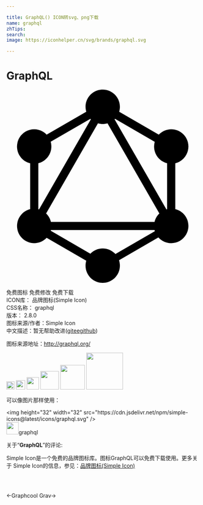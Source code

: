 ```yaml
---

title: GraphQL() ICON转svg、png下载
name: graphql
zhTips: 
search: 
image: https://iconhelper.cn/svg/brands/graphql.svg

---
```


# GraphQL  <small style="font-size: 60%;font-weight: 100"></small>

<div id="svg" class="svg-wrap">
<svg role="img" viewBox="0 0 24 24" xmlns="http://www.w3.org/2000/svg"><title>GraphQL icon</title><path d="M14.051 2.751l4.935 2.85c.816-.859 2.173-.893 3.032-.077.148.14.274.301.377.477.589 1.028.232 2.339-.796 2.928-.174.1-.361.175-.558.223v5.699c1.146.273 1.854 1.423 1.58 2.569-.048.204-.127.4-.232.581-.592 1.023-1.901 1.374-2.927.782-.196-.113-.375-.259-.526-.429l-4.905 2.832c.372 1.124-.238 2.335-1.361 2.706-.217.071-.442.108-.67.108-1.181.001-2.139-.955-2.14-2.136 0-.205.029-.41.088-.609l-4.936-2.847c-.816.854-2.171.887-3.026.07-.854-.816-.886-2.171-.07-3.026.283-.297.646-.506 1.044-.603l.001-5.699c-1.15-.276-1.858-1.433-1.581-2.584.047-.198.123-.389.224-.566.592-1.024 1.902-1.374 2.927-.782.177.101.339.228.48.377l4.938-2.85C9.613 1.612 10.26.423 11.39.088 11.587.029 11.794 0 12 0c1.181-.001 2.139.954 2.14 2.134.001.209-.03.418-.089.617zm-.515.877c-.019.021-.037.039-.058.058l6.461 11.19c.026-.009.056-.016.082-.023V9.146c-1.145-.283-1.842-1.442-1.558-2.588.006-.024.012-.049.019-.072l-4.946-2.858zm-3.015.059l-.06-.06-4.946 2.852c.327 1.135-.327 2.318-1.461 2.645-.026.008-.051.014-.076.021v5.708l.084.023 6.461-11.19-.002.001zm2.076.507c-.39.112-.803.112-1.192 0l-6.46 11.189c.294.283.502.645.6 1.041h12.911c.097-.398.307-.761.603-1.044L12.597 4.194zm.986 16.227l4.913-2.838c-.015-.047-.027-.094-.038-.142H5.542l-.021.083 4.939 2.852c.388-.404.934-.653 1.54-.653.627 0 1.19.269 1.583.698z"/></svg>
</div>
<detail full-name='graphql'></detail>

<div class="detail-page">
<p>
<span><span class="badge-success badge">免费图标</span> <span class="badge-success badge">免费修改</span>  <span class="badge-success badge">免费下载</span> </span>
<br/>
<span>
ICON库：
<span class="badge-secondary badge">品牌图标(Simple Icon)</span> 
</span>
<br/>
<span>
CSS名称：
<span class="badge-secondary badge">graphql</span> 
</span>

<br/>
<span>
版本：
<span class="badge-secondary badge">2.8.0</span> 
</span>
<br/>
<span>图标来源/作者：<span class="badge-light badge">Simple Icon</span></span> 
<br/>
<span class="zh-detail">中文描述：暂无<span class="help-link"><span>帮助改进</span>(<a href="https://gitee.com/liuwave/icon-helper/edit/master/json/brands/graphql.json" target="_blank" rel="noopener noreferrer">gitee</a><a href="https://github.com/liuwave/icon-helper/edit/master/json/brands/graphql.json" target="_blank" rel="noopener noreferrer">github</a></span>)</span><br/>
</p>
</div><div class="description description alert alert-light"><p>图标来源地址：<a href="http://graphql.org/" target="_blank" rel="noopener noreferrer">http://graphql.org/</a></p></div>
<div class="alert alert-dark">
<img height="21" width="21" src="https://cdn.jsdelivr.net/npm/simple-icons@latest/icons/graphql.svg" />
<img height="24" width="24" src="https://cdn.jsdelivr.net/npm/simple-icons@latest/icons/graphql.svg" />
<img height="32" width="32" src="https://cdn.jsdelivr.net/npm/simple-icons@latest/icons/graphql.svg" />
<img height="48" width="48" src="https://cdn.jsdelivr.net/npm/simple-icons@latest/icons/graphql.svg" />
<img height="64" width="64" src="https://cdn.jsdelivr.net/npm/simple-icons@latest/icons/graphql.svg" />
<img height="96" width="96" src="https://cdn.jsdelivr.net/npm/simple-icons@latest/icons/graphql.svg" />

</div>
<div>
  <p>可以像图片那样使用：    
  </p>
  <div class="alert alert-primary" style="font-size: 14px">
    &lt;img height="32" width="32" src="https://cdn.jsdelivr.net/npm/simple-icons@latest/icons/graphql.svg" /&gt;
    <copy-btn content='<img height="32" width="32" src="https://cdn.jsdelivr.net/npm/simple-icons@latest/icons/graphql.svg" />'></copy-btn>
  </div>
  <div class="alert alert-secondary">
    <img height="32" width="32" src="https://cdn.jsdelivr.net/npm/simple-icons@latest/icons/graphql.svg" />graphql
    <copy-btn content="graphql" btn-title="复制图标名称"></copy-btn>
  </div>
</div>
<div class="icon-detail__container">
<p>关于“<b>GraphQL</b>”的评论:</p>
</div>
<Vssue title="关于“GraphQL”的评论" />
<div><p>Simple Icon是一个免费的品牌图标库。图标GraphQL可以免费下载使用。更多关于  Simple Icon的信息，参见：<a target="_blank" href="https://iconhelper.cn/brands.html">品牌图标(Simple Icon)</a>
</p></div>


<div style="padding:2rem 0 " class="page-nav"><p class="inner"><span class="prev">←<router-link to="/icon/graphcool.html">Graphcool</router-link></span> <span class="next"><router-link to="/icon/grav.html">Grav</router-link>→</span></p></div>
